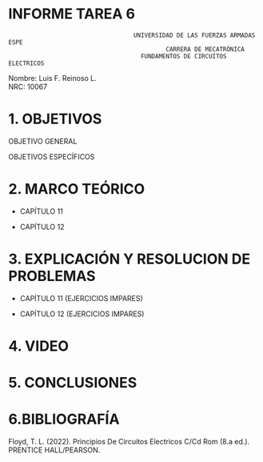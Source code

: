 # INFORME TAREA 6
                                                   
                                                   
                                                   
                                       UNIVERSIDAD DE LAS FUERZAS ARMADAS ESPE
                                                CARRERA DE MECATRÓNICA
                                         FUNDAMENTOS DE CIRCUITOS ELECTRICOS 
                                                     
Nombre: Luis F. Reinoso L.                                                                                      
NRC: 10067


# 1. OBJETIVOS
 OBJETIVO GENERAL
  


 OBJETIVOS ESPECÍFICOS
 



# 2. MARCO TEÓRICO 

- CAPÍTULO 11




- CAPÍTULO 12





# 3. EXPLICACIÓN Y RESOLUCION DE PROBLEMAS 

- CAPÍTULO 11 (EJERCICIOS IMPARES)




- CAPÍTULO 12 (EJERCICIOS IMPARES)





# 4. VIDEO 



# 5. CONCLUSIONES 



# 6.BIBLIOGRAFÍA

Floyd, T. L. (2022). Principios De Circuitos Electricos C/Cd Rom (8.a ed.). PRENTICE HALL/PEARSON.
